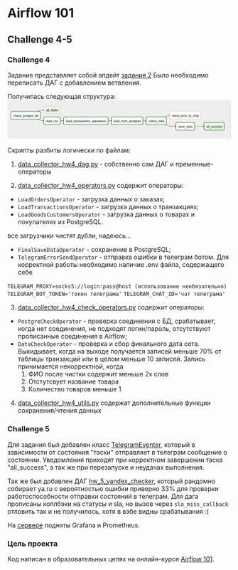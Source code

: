 # Airflow 101

## Challenge 4-5

### Challenge 4

Задание представляет собой апдейт [задания 2](https://github.com/dimk00z/airflow_2)
Было необходимо переписать ДАГ с добавлением ветвления.

Получилась следующая структура:
![alt text](Dag_structure.png)

Скрипты разбиты логически по файлам:

1. [data_collector_hw4_dag.py](https://github.com/dimk00z/airflow_4/blob/master/data_collector_hw4_dag.py) - собственно сам ДАГ и пременные-операторы

2. [data_collector_hw4_operators.py](https://github.com/dimk00z/airflow_4/blob/master/data_collector_hw4_operators.py) содержит операторы:

- `LoadOrdersOperator` - загрузка данных о заказах;
- `LoadTransactionsOperator` - загрузка данных о транзакциях;
- `LoadGoodsCustomersOperator` - загрузка данных о товарах и покупателях из PostgreSQL.

все загрузчики чистят дубли, надеюсь...

- `FinalSaveDataOperator` - сохранение в PostgreSQL;
- `TelegramErrorSendOperator` - отправка ошибки в телеграм ботом. Для корректной работы необходимо наличие .env файла, содержащего себе

`TELEGRAM_PROXY=socks5://login:pass@host (использование необязательно)`
`TELEGRAM_BOT_TOKEN='токен телеграма'`
`TELEGRAM_CHAT_ID='чат телеграма'`

3. [data_collector_hw4_check_operators.py](https://github.com/dimk00z/airflow_4/blob/master/data_collector_hw4_check_operators.py) содержит операторы:

- `PostgreCheckOperator` - проверка соединения с БД, срабатывает, когда нет соединения, не подходят логин/пароль, отсутствуют прописанные соединения в Airflow;
- `DataCheckOperator` - проверка и сбор финального дата сета.
  Выкидывает, когда на выходе получается записей меньше 70% от таблицы транзакций или в целом меньше 10 записей.
  Запись принимается некорректной, когда
  1. ФИО после чистки содержит меньше 2х слов
  2. Отстутсвует название товара
  3. Количество товаров меньше 1

4. [data_collector_hw4_utils.py](https://github.com/dimk00z/airflow_4/blob/master/data_collector_hw4_utils.py) содержат дополнительные функции сохранения/чтения данных

### Challenge 5

Для задания был добавлен класс [TelegramEventer](https://github.com/dimk00z/airflow_4/blob/master/telegram_eventer.py), который в зависимости от состояния "таски" отправляет в телеграм сообщение о состоянии.
Уведомления приходят при корректном завершении таска "all_success", а так же при перезапуске и неудачах выполнения.

Так же был добавлен ДАГ [hw_5_yandex_checker](https://github.com/dimk00z/airflow_4/blob/master/yandex_check.py), который рандомно собирает ya.ru с вероятностью ошибки приверно 33% для проверки работоспособности отправки состояний в телеграм.
Для дага прописаны коллбэки на статусы и sla, но вызов через `sla_miss_callback` отловить так и не получилось, хотя в вэбе видны срабатывания :(

На [сервере](http://34.90.21.114/grafana) подняты Grafana и Prometheus.

### Цель проекта

Код написан в образовательных целях на онлайн-курсе [Airflow 101](https://airflow101.python-jitsu.club/).
